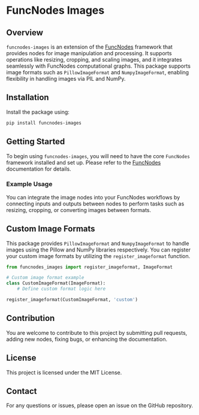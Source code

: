 # FuncNodes Images

## Overview

`funcnodes-images` is an extension of the [FuncNodes](https://github.com/linkdlab/funcnodes) framework that provides nodes for image manipulation and processing. It supports operations like resizing, cropping, and scaling images, and it integrates seamlessly with FuncNodes computational graphs. This package supports image formats such as `PillowImageFormat` and `NumpyImageFormat`, enabling flexibility in handling images via PIL and NumPy.

## Installation

Install the package using:

```bash
pip install funcnodes-images
```

## Getting Started

To begin using `funcnodes-images`, you will need to have the core `FuncNodes` framework installed and set up. Please refer to the [FuncNodes](https://github.com/linkdlab/funcnodes) documentation for details.

### Example Usage

You can integrate the image nodes into your FuncNodes workflows by connecting inputs and outputs between nodes to perform tasks such as resizing, cropping, or converting images between formats.

## Custom Image Formats

This package provides `PillowImageFormat` and `NumpyImageFormat` to handle images using the Pillow and NumPy libraries respectively. You can register your custom image formats by utilizing the `register_imageformat` function.

```python
from funcnodes_images import register_imageformat, ImageFormat

# Custom image format example
class CustomImageFormat(ImageFormat):
    # Define custom format logic here

register_imageformat(CustomImageFormat, 'custom')
```

## Contribution

You are welcome to contribute to this project by submitting pull requests, adding new nodes, fixing bugs, or enhancing the documentation.

## License

This project is licensed under the MIT License.

## Contact

For any questions or issues, please open an issue on the GitHub repository.

